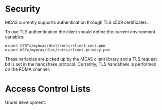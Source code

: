# Security

MCAS currently supports authentication through TLS x509 certificates.

To use TLS authentication the client should define the current environment variables:

```
export CERT=/mymcas/dist/certs/client-cert.pem
export KEY=/mymcas/dist/certs/client-privkey.pem
```

These variables are picked up by the MCAS client library and a TLS request
bit is set in the handshake protocol.  Currently, TLS handshake is performed
on the RDMA channel.

# Access Control Lists

Under development.
